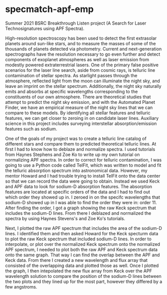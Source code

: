# specmatch-apf-emp
Summer 2021 BSRC Breakthrough Listen project (A Search for Laser Technosignatures using APF Spectra).

   High-resolution spectroscopy has been used to detect the first extrasolar planets around sun-like stars, and to measure the masses of some of the thousands of planets detected via photometry. Current and next-generation spectrographs have the resolution necessary to go even further and detect components of exoplanet atmospheres as well as laser emission from modestly powered extraterrestrial lasers. One of the primary false positive scenarios for the laser line search, aside from cosmic rays, is telluric line contamination of stellar spectra. As starlight passes through the atmosphere, reflected light from the moon can illuminate the night sky, and leave an imprint on the stellar spectrum. Additionally, the night sky naturally emits and absorbs at specific wavelengths corresponding to the constituents of our own atmosphere. There are theoretical studies that attempt to predict the night sky emission, and with the Automated Planet Finder, we have an empirical measure of the night sky lines that we can compare to these models. By identifying all stellar features and telluric features, we can get closer to zeroing in on candidate laser lines. Auxiliary science in this project includes surveying interstellar absorption/emission features such as sodium.
    
   One of the goals of my project was to create a telluric line catalog of different stars and compare them to predicted theoretical telluric lines. At first I had to know how to deblaze and normalize spectra. I used tutorials from Haynes Stephens and Zoe Ko to write up my own tutorial on normalizing APF spectra. In order to correct for telluric contamination, I was going to use a Python code called TelFit, which was written to model and fit the telluric absorption spectrum into astronomical data. However, my mentor  Howard and I had trouble trying to install TelFit onto the data center so that we can record the data were going to obtain. Instead we used Keck and APF data to look for  sodium-D absorption features. The absorption features are located at specific orders of the data and I had to find out which order they showed up in. I zeroed in on the specifc wavelengths that sodium-D showed up in I was able to find the order they were in: order 11. After finding the order, I got a graph showing the raw Keck spectrum that includes the sodium-D lines. From there I deblazed and normalized the spectra by using Haynes Stevens's and Zoe Ko's tutorials.
   
   Next, I plotted the raw APF spectrum that includes the area of the sodium-D lines. I identified them and then asked Howard for the Keck specturm data to plot the raw Keck spectrum that included sodium-D lines. In order to interpolate, or plot over the normalized Keck  spectrum onto the normalized APF spectrum, I needed to plot both the raw APF and Keck spectrum data onto the same graph. That way I can find the overlap between the APF and Keck data. From there I created a new wavelength and flux array that consisted of the overlapping data and plotted those as well. Once I plotted the graph, I then intepolated the new flux array from Keck over the APF wavelength solution to compare the position of the sodium-D lines between the two plots and they lined up for the most part, however they differed by a few angstroms.    
